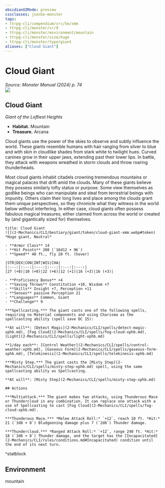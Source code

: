 ```yaml
---
obsidianUIMode: preview
cssclasses: json5e-monster
tags:
- ttrpg-cli/compendium/src/5e/xmm
- ttrpg-cli/monster/cr/9
- ttrpg-cli/monster/environment/mountain
- ttrpg-cli/monster/size/huge
- ttrpg-cli/monster/type/giant
aliases: ["Cloud Giant"]
---
```

# Cloud Giant
*Source: Monster Manual (2024) p. 74*  
![](2-Mechanics/CLI/bestiary/giant/img/cloud-giant.webp#right)

## Cloud Giant

*Giant of the Loftiest Heights*

- **Habitat.** Mountain  
- **Treasure.** Arcana  

Cloud giants use the power of the skies to observe and subtly influence the world. These giants resemble humans with hair ranging from silver to blue and with skin in cloudlike shades from stark white to twilight hues. Curved canines grow in their upper jaws, extending past their lower lips. In battle, they attack with weapons wreathed in storm clouds and throw roaring thunderheads.

Most cloud giants inhabit citadels crowning tremendous mountains or magical palaces that drift amid the clouds. Many of these giants believe they possess similarly lofty status or purpose. Some view themselves as godlike beings who can manipulate and steal from terrestrial beings with impunity. Others claim their long lives and place among the clouds grant them unique perspectives, so they chronicle what they witness in the world below without interfering. In either case, cloud giants often possess fabulous magical treasures, either claimed from across the world or created by (and gigantically sized for) themselves.

```ad-statblock
title: Cloud Giant
![](2-Mechanics/CLI/bestiary/giant/token/cloud-giant-xmm.webp#token)
*Huge giant, Neutral*

- **Armor Class** 14 
- **Hit Points** 200 (`16d12 + 96`) 
- **Speed** 40 ft., fly 20 ft. (hover)

|STR|DEX|CON|INT|WIS|CHA|
|:---:|:---:|:---:|:---:|:---:|:---:|
|27 (+8)|10 (+0)|22 (+6)|12 (+1)|16 (+3)|16 (+3)|

- **Proficiency Bonus** +4
- **Saving Throws** Constitution +10, Wisdom +7
- **Skills** Insight +7, Perception +11
- **Senses** passive Perception 21
- **Languages** Common, Giant
- **Challenge** 9

***Spellcasting.*** The giant casts one of the following spells, requiring no Material components and using Charisma as the spellcasting ability (spell save DC 15):

**At will**: [Detect Magic](2-Mechanics/CLI/spells/detect-magic-xphb.md), [Fog Cloud](2-Mechanics/CLI/spells/fog-cloud-xphb.md), [Light](2-Mechanics/CLI/spells/light-xphb.md)

**1/day each**: [Control Weather](2-Mechanics/CLI/spells/control-weather-xphb.md), [Gaseous Form](2-Mechanics/CLI/spells/gaseous-form-xphb.md), [Telekinesis](2-Mechanics/CLI/spells/telekinesis-xphb.md)

***Misty Step.*** The giant casts the [Misty Step](2-Mechanics/CLI/spells/misty-step-xphb.md) spell, using the same spellcasting ability as Spellcasting.

**At will**: [Misty Step](2-Mechanics/CLI/spells/misty-step-xphb.md)

## Actions

***Multiattack.*** The giant makes two attacks, using Thunderous Mace or Thundercloud in any combination. It can replace one attack with a use of Spellcasting to cast [Fog Cloud](2-Mechanics/CLI/spells/fog-cloud-xphb.md).

***Thunderous Mace.*** *Melee Attack Roll:* `+12`, reach 10 ft. *Hit:* 21 (`3d8 + 8`) Bludgeoning damage plus 7 (`2d6`) Thunder damage.

***Thundercloud.*** *Ranged Attack Roll:* `+12`, range 240 ft. *Hit:* 18 (`3d6 + 8`) Thunder damage, and the target has the [Incapacitated](2-Mechanics/CLI/rules/conditions.md#Incapacitated) condition until the end of its next turn.
```
^statblock

## Environment

mountain